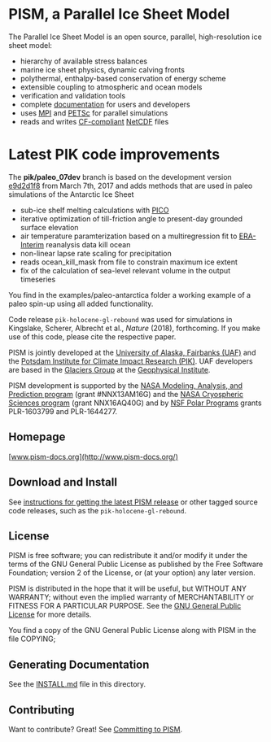 PISM, a Parallel Ice Sheet Model
================================

The Parallel Ice Sheet Model is an open source, parallel, high-resolution ice sheet model:

* hierarchy of available stress balances
* marine ice sheet physics, dynamic calving fronts
* polythermal, enthalpy-based conservation of energy scheme
* extensible coupling to atmospheric and ocean models
* verification and validation tools
* complete [documentation](http://www.pism-docs.org/) for users and developers
* uses [MPI](http://www-unix.mcs.anl.gov/mpi/) and [PETSc](http://www-unix.mcs.anl.gov/petsc/petsc-as/) for parallel simulations
* reads and writes [CF-compliant](http://cf-pcmdi.llnl.gov/) [NetCDF](http://www.unidata.ucar.edu/software/netcdf/) files


Latest PIK code improvements
=========

The **pik/paleo_07dev** branch is based on the development version [e9d2d1f8](https://github.com/pism/pism/commit/e9d2d1f8b5cba9d0fc47d13753d838aa6b49bf01) from March 7th, 2017 
and adds methods that are used in paleo simulations of the Antarctic Ice Sheet

* sub-ice shelf melting calculations with [PICO](https://www.the-cryosphere-discuss.net/tc-2017-70/) 
* iterative optimization of till-friction angle to present-day grounded surface elevation
* air temperature paramterization based on a multiregression fit to [ERA-Interim](https://www.ecmwf.int/en/forecasts/datasets/reanalysis-datasets/era-interim) reanalysis data
kill ocean
* non-linear lapse rate scaling for precipitation
* reads ocean_kill_mask from file to constrain maximum ice extent
* fix of the calculation of sea-level relevant volume in the output timeseries

You find in the examples/paleo-antarctica folder a working example of a paleo spin-up using all added functionality. 

Code release `pik-holocene-gl-rebound` was used for simulations in 
Kingslake, Scherer, Albrecht et al., *Nature* (2018), forthcoming. 
If you make use of this code, please cite the respective paper.



PISM is jointly developed at the [University of Alaska, Fairbanks (UAF)](http://www.uaf.edu/) and the [Potsdam Institute for Climate Impact Research (PIK)](http://www.pik-potsdam.de/).  UAF developers are based in the [Glaciers Group](http://www.gi.alaska.edu/snowice/glaciers/) at the [Geophysical Institute](http://www.gi.alaska.edu).

PISM development is supported by the [NASA Modeling, Analysis, and Prediction program](http://map.nasa.gov/) (grant #NNX13AM16G) and the [NASA Cryospheric Sciences program](http://ice.nasa.gov/) (grant NNX16AQ40G) and by [NSF Polar Programs](https://nsf.gov/geo/plr/about.jsp) grants PLR-1603799 and PLR-1644277.


Homepage
--------

[www.pism-docs.org](http://www.pism-docs.org/)


Download and Install
--------------------

See [instructions for getting the latest PISM release](http://www.pism-docs.org/wiki/doku.php?id=stable_version) or other tagged source code releases, such as the `pik-holocene-gl-rebound`.


License
--------------------

PISM is free software; you can redistribute it and/or modify it under the terms of the GNU General Public License as published by the Free Software Foundation; version 2 of the License, or (at your option) any later version.

PISM is distributed in the hope that it will be useful, but WITHOUT ANY WARRANTY; without even the implied warranty of MERCHANTABILITY or FITNESS FOR A PARTICULAR PURPOSE.  See the [GNU General Public License](https://www.gnu.org/licenses/gpl-3.0.en.html) for more details.

You find a copy of the GNU General Public License along with PISM in the file COPYING;


Generating Documentation
------------------------

See the [INSTALL.md](INSTALL.md) file in this directory.

Contributing
------------

Want to contribute? Great! See [Committing to PISM](http://www.pism-docs.org/wiki/doku.php?id=committing).

